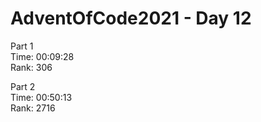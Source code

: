 # AdventOfCode2021 - Day 12

Part 1  
Time: 00:09:28     
Rank: 306              

Part 2  
Time: 00:50:13      
Rank: 2716      
                


